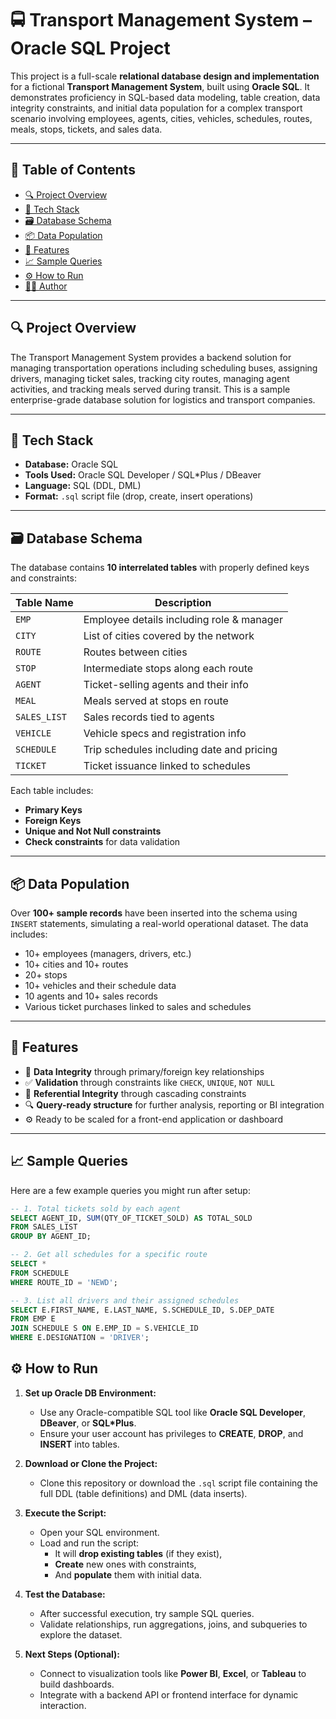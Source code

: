 # 🚍 Transport Management System – Oracle SQL Project

This project is a full-scale **relational database design and implementation** for a fictional **Transport Management System**, built using **Oracle SQL**. It demonstrates proficiency in SQL-based data modeling, table creation, data integrity constraints, and initial data population for a complex transport scenario involving employees, agents, cities, vehicles, schedules, routes, meals, stops, tickets, and sales data.

---

## 📁 Table of Contents

- [🔍 Project Overview](#-project-overview)
- [🧰 Tech Stack](#-tech-stack)
- [🗃️ Database Schema](#️-database-schema)
- [📦 Data Population](#-data-population)
- [📌 Features](#-features)
- [📈 Sample Queries](#-sample-queries)
- [⚙️ How to Run](#️-how-to-run)
- [🧑‍💻 Author](#-author)

---

## 🔍 Project Overview

The Transport Management System provides a backend solution for managing transportation operations including scheduling buses, assigning drivers, managing ticket sales, tracking city routes, managing agent activities, and tracking meals served during transit. This is a sample enterprise-grade database solution for logistics and transport companies.

---

## 🧰 Tech Stack

- **Database:** Oracle SQL
- **Tools Used:** Oracle SQL Developer / SQL\*Plus / DBeaver
- **Language:** SQL (DDL, DML)
- **Format:** `.sql` script file (drop, create, insert operations)

---

## 🗃️ Database Schema

The database contains **10 interrelated tables** with properly defined keys and constraints:

| Table Name   | Description                              |
|--------------|------------------------------------------|
| `EMP`        | Employee details including role & manager |
| `CITY`       | List of cities covered by the network     |
| `ROUTE`      | Routes between cities                     |
| `STOP`       | Intermediate stops along each route       |
| `AGENT`      | Ticket-selling agents and their info      |
| `MEAL`       | Meals served at stops en route            |
| `SALES_LIST` | Sales records tied to agents              |
| `VEHICLE`    | Vehicle specs and registration info       |
| `SCHEDULE`   | Trip schedules including date and pricing |
| `TICKET`     | Ticket issuance linked to schedules       |

Each table includes:
- **Primary Keys**
- **Foreign Keys**
- **Unique and Not Null constraints**
- **Check constraints** for data validation

---

## 📦 Data Population

Over **100+ sample records** have been inserted into the schema using `INSERT` statements, simulating a real-world operational dataset. The data includes:
- 10+ employees (managers, drivers, etc.)
- 10+ cities and 10+ routes
- 20+ stops
- 10+ vehicles and their schedule data
- 10 agents and 10+ sales records
- Various ticket purchases linked to sales and schedules

---

## 📌 Features

- 🔁 **Data Integrity** through primary/foreign key relationships  
- ✅ **Validation** through constraints like `CHECK`, `UNIQUE`, `NOT NULL`  
- 🔄 **Referential Integrity** through cascading constraints  
- 🔍 **Query-ready structure** for further analysis, reporting or BI integration  
- ⚙️ Ready to be scaled for a front-end application or dashboard

---

## 📈 Sample Queries

Here are a few example queries you might run after setup:

```sql
-- 1. Total tickets sold by each agent
SELECT AGENT_ID, SUM(QTY_OF_TICKET_SOLD) AS TOTAL_SOLD
FROM SALES_LIST
GROUP BY AGENT_ID;

-- 2. Get all schedules for a specific route
SELECT *
FROM SCHEDULE
WHERE ROUTE_ID = 'NEWD';

-- 3. List all drivers and their assigned schedules
SELECT E.FIRST_NAME, E.LAST_NAME, S.SCHEDULE_ID, S.DEP_DATE
FROM EMP E
JOIN SCHEDULE S ON E.EMP_ID = S.VEHICLE_ID
WHERE E.DESIGNATION = 'DRIVER';
```

## ⚙️ How to Run

1. **Set up Oracle DB Environment:**  
   - Use any Oracle-compatible SQL tool like **Oracle SQL Developer**, **DBeaver**, or **SQL*Plus**.  
   - Ensure your user account has privileges to **CREATE**, **DROP**, and **INSERT** into tables.

2. **Download or Clone the Project:**  
   - Clone this repository or download the `.sql` script file containing the full DDL (table definitions) and DML (data inserts).

3. **Execute the Script:**  
   - Open your SQL environment.
   - Load and run the script:
     - It will **drop existing tables** (if they exist),
     - **Create** new ones with constraints,
     - And **populate** them with initial data.

4. **Test the Database:**  
   - After successful execution, try sample SQL queries.
   - Validate relationships, run aggregations, joins, and subqueries to explore the dataset.

5. **Next Steps (Optional):**  
   - Connect to visualization tools like **Power BI**, **Excel**, or **Tableau** to build dashboards.  
   - Integrate with a backend API or frontend interface for dynamic interaction.





